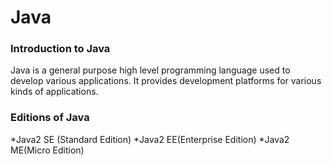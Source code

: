 <h1>Java</h1>
<h3>Introduction to Java</h3>
Java is a general purpose high level programming language used to develop various applications. It provides development platforms for various kinds of applications.
<h3>Editions of Java</h3>
*Java2 SE (Standard Edition)
*Java2 EE(Enterprise Edition)
*Java2 ME(Micro Edition)
